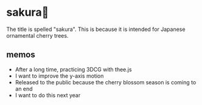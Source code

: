 # sakura🌸

The title is spelled "sakura". This is because it is intended for Japanese ornamental cherry trees.

## memos

- After a long time, practicing 3DCG with thee.js
- I want to improve the y-axis motion
- Released to the public because the cherry blossom season is coming to an end
- I want to do this next year
